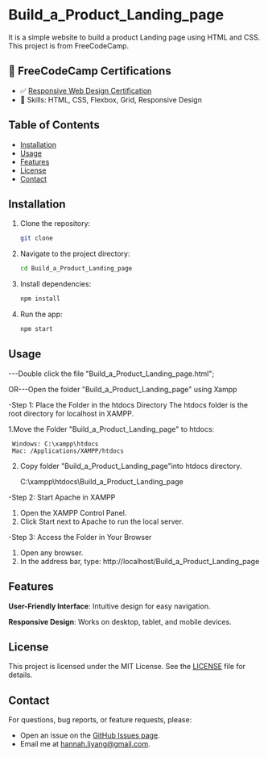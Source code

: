# Build_a_Product_Landing_page
 It is a simple website to build a product Landing page using HTML and CSS. This project is from FreeCodeCamp.
 
 
## 📜 FreeCodeCamp Certifications

- ✅ [Responsive Web Design Certification](https://www.freecodecamp.org/certification/fcc6f7e5edb-1727-4a3d-b114-4386b5fd652a/responsive-web-design)
- 🌟 Skills: HTML, CSS, Flexbox, Grid, Responsive Design
  
## Table of Contents
- [Installation](#installation)
- [Usage](#usage)
- [Features](#features)
- [License](#license)
- [Contact](#contact)

## Installation
1. Clone the repository:
   ```bash
   git clone
2. Navigate to the project directory:
   ```bash
   cd Build_a_Product_Landing_page
3. Install dependencies:
   ```bash
   npm install
4. Run the app:
   ```bash
   npm start

## Usage
---Double click the file "Build_a_Product_Landing_page.html";

OR---Open the folder "Build_a_Product_Landing_page" using Xampp

-Step 1: Place the Folder in the htdocs Directory
   The htdocs folder is the root directory for localhost in XAMPP.
   
  1.Move the Folder "Build_a_Product_Landing_page" to htdocs:
  
     Windows: C:\xampp\htdocs
     Mac: /Applications/XAMPP/htdocs
     
  2. Copy folder "Build_a_Product_Landing_page"into htdocs directory.
     
     C:\xampp\htdocs\Build_a_Product_Landing_page
     
-Step 2: Start Apache in XAMPP
   1. Open the XAMPP Control Panel.
   2. Click Start next to Apache to run the local server.

 -Step 3: Access the Folder in Your Browser
   1. Open any browser.
   2. In the address bar, type: http://localhost/Build_a_Product_Landing_page
      
## Features

**User-Friendly Interface**: Intuitive design for easy navigation.

**Responsive Design**: Works on desktop, tablet, and mobile devices.


## License
This project is licensed under the MIT License. See the [LICENSE](LICENSE) file for details.

## Contact
For questions, bug reports, or feature requests, please:
- Open an issue on the [GitHub Issues page](https://github.com/Hannah-likes-coding/Build_a_Product_Landing_page/issues).
- Email me at [hannah.liyang@gmail.com](mailto:hannah.liyang@gmail.com).
